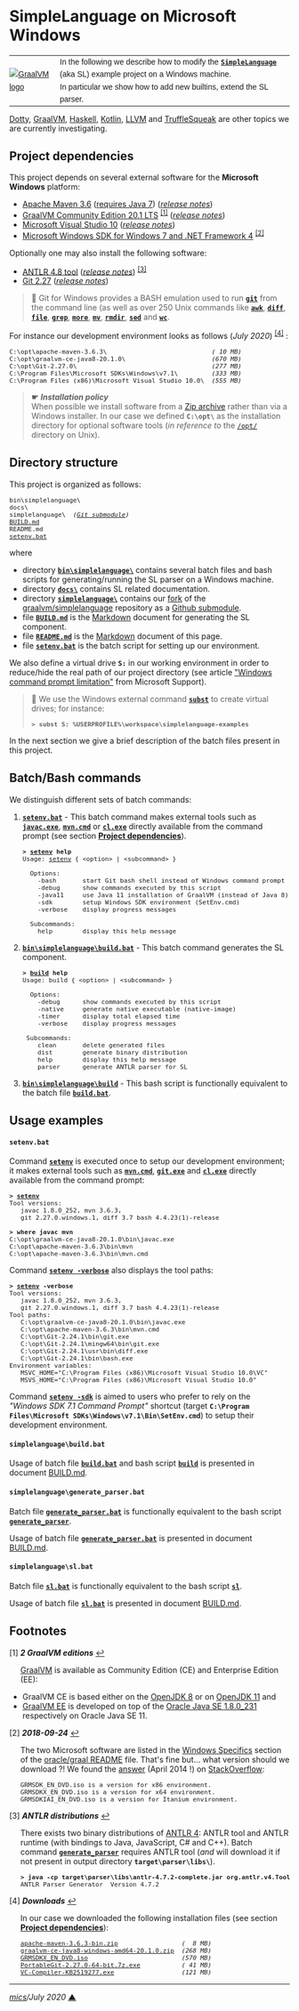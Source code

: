 # <span id="top">SimpleLanguage on Microsoft Windows</span>

<table style="font-family:Helvetica,Arial;font-size:14px;line-height:1.6;">
  <tr>
  <td style="border:0;padding:0 10px 0 0;min-width:60px;max-width:100px;">
    <a href="https://www.graalvm.org/" rel="external"><img style="border:0;" src="https://www.graalvm.org/resources/img/graalvm.png" alt="GraalVM logo"/></a>
  </td>
  <td style="border:0;padding:0;vertical-align:text-top;">
    In the following we describe how to modify the <b><code><a href="https://github.com/graalvm/simplelanguage" rel="external">SimpleLanguage</a></code></b> (aka SL) example project on a Windows machine.<br/>In particular we show how to add new builtins, extend the SL parser.
  </td>
  </tr>
</table>

[Dotty][dotty_examples], [GraalVM][graalvm_examples], [Haskell][haskell_examples], [Kotlin][kotlin_examples], [LLVM][llvm_examples] and [TruffleSqueak][trufflesqueak_examples] are other topics we are currently investigating.

## <span id="section_01">Project dependencies</span>

This project depends on several external software for the **Microsoft Windows** platform:

- [Apache Maven 3.6][maven_downloads] ([requires Java 7][maven_history])  ([*release notes*][maven_relnotes])
- [GraalVM Community Edition 20.1 LTS][graalvm_releases] <sup id="anchor_01">[[1]](#footnote_01)</sup> ([*release notes*][graalvm_relnotes])
- [Microsoft Visual Studio 10][vs2010_downloads] ([*release notes*][vs2010_relnotes])
- [Microsoft Windows SDK for Windows 7 and .NET Framework 4][windows_sdk] <sup id="anchor_02a">[[2]](#footnote_02)</sup>
<!--
- [Microsoft Visual C++ 2010 Service Pack 1 Compiler Update for the Windows SDK 7.1](https://www.microsoft.com/en-us/download/details.aspx?displaylang=en&id=4422) <sup id="anchor_02b">[[2]](#footnote_02)</sup>
-->

Optionally one may also install the following software:

- [ANTLR 4.8 tool][antlr_downloads] ([*release notes*][antlr_relnotes]) <sup id="anchor_03">[[3]](#footnote_03)</sup>
- [Git 2.27][git_downloads] ([*release notes*][git_relnotes])

> **:mag_right:** Git for Windows provides a BASH emulation used to run [**`git`**][git_cli] from the command line (as well as over 250 Unix commands like [**`awk`**][man1_awk], [**`diff`**][man1_diff], [**`file`**][man1_file], [**`grep`**][man1_grep], [**`more`**][man1_more], [**`mv`**][man1_mv], [**`rmdir`**][man1_rmdir], [**`sed`**][man1_sed] and [**`wc`**][man1_wc].

For instance our development environment looks as follows (*July 2020*) <sup id="anchor_04">[[4]](#footnote_04)</sup> :

<pre style="font-size:80%;">
C:\opt\apache-maven-3.6.3\                            <i>( 10 MB)</i>
C:\opt\graalvm-ce-java8-20.1.0\                       <i>(670 MB)</i>
C:\opt\Git-2.27.0\                                    <i>(277 MB)</i>
C:\Program Files\Microsoft SDKs\Windows\v7.1\         <i>(333 MB)</i>
C:\Program Files (x86)\Microsoft Visual Studio 10.0\  <i>(555 MB)</i>
</pre>
<!-- 19.3.1 = 360 MB, 20.0.0 -> 670 MB -->

> **&#9755;** ***Installation policy***<br/>
> When possible we install software from a [Zip archive][zip_archive] rather than via a Windows installer. In our case we defined **`C:\opt\`** as the installation directory for optional software tools (*in reference to* the [`/opt/`][linux_opt] directory on Unix).


## Directory structure

This project is organized as follows:

<pre style="font-size:80%;">
bin\simplelanguage\
docs\
simplelanguage\  <i>(<a href=".gitmodules">Git submodule</a>)</i>
<a href="BUILD.md">BUILD.md</a>
README.md
<a href="setenv.bat">setenv.bat</a>
</pre>

where

- directory [**`bin\simplelanguage\`**](bin/simplelanguage/) contains several batch files and bash scripts for generating/running the SL parser on a Windows machine.
- directory [**`docs\`**](docs/) contains SL related documentation.
- directory [**`simplelanguage\`**](simplelanguage/) contains our [fork][github_michelou_sl] of the [graalvm/simplelanguage][github_graalvm_sl] repository as a [Github submodule](.gitmodules).
- file [**`BUILD.md`**](BUILD.md) is the [Markdown][github_markdown] document for generating the SL component.
- file [**`README.md`**](README.md) is the [Markdown][github_markdown] document of this page.
- file [**`setenv.bat`**](setenv.bat) is the batch script for setting up our environment.

We also define a virtual drive **`S:`** in our working environment in order to reduce/hide the real path of our project directory (see article ["Windows command prompt limitation"][windows_limitation] from Microsoft Support).

> **:mag_right:** We use the Windows external command [**`subst`**][windows_subst] to create virtual drives; for instance:
>
> <pre style="font-size:80%;">
> <b>&gt; subst S: %USERPROFILE%\workspace\simplelanguage-examples</b>
> </pre>

In the next section we give a brief description of the batch files present in this project.

## Batch/Bash commands

We distinguish different sets of batch commands:

1. [**`setenv.bat`**](setenv.bat) - This batch command makes external tools such as [**`javac.exe`**][javac_exe], [**`mvn.cmd`**][maven_cli] or [**`cl.exe`**](vs2010_cl) directly available from the command prompt (see section [**Project dependencies**](#section_01)).

   <pre style="font-size:80%;">
   <b>&gt; <a href="setenv.bat">setenv</a> help</b>
   Usage: <a href="setenv.bat">setenv</a> { &lt;option&gt; | &lt;subcommand&gt; }
   &nbsp;
     Options:
       -bash       start Git bash shell instead of Windows command prompt
       -debug      show commands executed by this script
       -java11     use Java 11 installation of GraalVM (instead of Java 8)
       -sdk        setup Windows SDK environment (SetEnv.cmd)
       -verbose    display progress messages
   &nbsp;
     Subcommands:
       help        display this help message
   </pre>

2. [**`bin\simplelanguage\build.bat`**](bin/simplelanguage/build.bat) - This batch command generates the SL component.

   <pre style="font-size:80%;">
   <b>&gt; <a href="bin/simplelanguage/build.bat">build</a> help</b>
   Usage: build { &lt;option&gt; | &lt;subcommand&gt; }
   &nbsp;
     Options:
       -debug      show commands executed by this script
       -native     generate native executable (native-image)
       -timer      display total elapsed time
       -verbose    display progress messages
   &nbsp;
    Subcommands:
       clean       delete generated files
       dist        generate binary distribution
       help        display this help message
       parser      generate ANTLR parser for SL
   </pre>

3. [**`bin\simplelanguage\build`**](bin/simplelanguage/build) - This bash script is functionally equivalent to the batch file [**`build.bat`**](bin/simplelanguage/build.bat).

## <span id="section_04">Usage examples</span>

#### `setenv.bat`

Command [**`setenv`**](setenv.bat) is executed once to setup our development environment; it makes external tools such as [**`mvn.cmd`**][mvn_cmd], [**`git.exe`**][git_cli] and [**`cl.exe`**][windows_cl] directly available from the command prompt:

<pre style="font-size:80%;">
<b>&gt; <a href="setenv.bat">setenv</a></b>
Tool versions:
   javac 1.8.0_252, mvn 3.6.3,
   git 2.27.0.windows.1, diff 3.7 bash 4.4.23(1)-release

<b>&gt; where javac mvn</b>
C:\opt\graalvm-ce-java8-20.1.0\bin\javac.exe
C:\opt\apache-maven-3.6.3\bin\mvn
C:\opt\apache-maven-3.6.3\bin\mvn.cmd
</pre>

Command [**`setenv -verbose`**](setenv.bat) also displays the tool paths:

<pre style="font-size:80%;">
<b>&gt; <a href="setenv.bat">setenv</a> -verbose</b>
Tool versions:
   javac 1.8.0_252, mvn 3.6.3,
   git 2.27.0.windows.1, diff 3.7 bash 4.4.23(1)-release
Tool paths:
   C:\opt\graalvm-ce-java8-20.1.0\bin\javac.exe
   C:\opt\apache-maven-3.6.3\bin\mvn.cmd
   C:\opt\Git-2.24.1\bin\git.exe
   C:\opt\Git-2.24.1\mingw64\bin\git.exe
   C:\opt\Git-2.24.1\usr\bin\diff.exe
   C:\opt\Git-2.24.1\bin\bash.exe
Environment variables:
   MSVC_HOME="C:\Program Files (x86)\Microsoft Visual Studio 10.0\VC"
   MSVS_HOME="C:\Program Files (x86)\Microsoft Visual Studio 10.0"
</pre>

Command [**`setenv -sdk`**](setenv.bat) is aimed to users who prefer to rely on the *"Windows SDK 7.1 Command Prompt"* shortcut (target **`C:\Program Files\Microsoft SDKs\Windows\v7.1\Bin\SetEnv.cmd`**) to setup their development environment.

#### `simplelanguage\build.bat`

Usage of batch file [**`build.bat`**](bin/simplelanguage/build.bat) and bash script [**`build`**](bin/simplelanguage/build) is presented in document [BUILD.md](BUILD.md).

#### `simplelanguage\generate_parser.bat`

Batch file [**`generate_parser.bat`**](bin/simplelanguage/generate_parser.bat) is functionally equivalent to the bash script [**`generate_parser`**](https://github.com/michelou/simplelanguage/blob/master/generate_parser.sh).

Usage of batch file [**`generate_parser.bat`**](bin/simplelanguage/generate_parser.bat) is presented in document [BUILD.md](BUILD.md).

#### `simplelanguage\sl.bat`

Batch file [**`sl.bat`**](bin/simplelanguage/sl.bat) is functionally equivalent to the bash script [**`sl`**](https://github.com/michelou/simplelanguage/blob/master/sl).

Usage of batch file [**`sl.bat`**](bin/simplelanguage/sl.bat) is presented in document [BUILD.md](BUILD.md).

## Footnotes

<a name="footnote_01">[1]</a> ***2 GraalVM editions*** [↩](#anchor_01)

<p style="margin:0 0 1em 20px;">
<a href="https://www.graalvm.org/docs/getting-started/">GraalVM</a> is available as Community Edition (CE) and Enterprise Edition (EE):
</p>
<ul><li>GraalVM CE is based either on the <a href="https://adoptopenjdk.net/?variant=openjdk8&jvmVariant=hotspot">OpenJDK 8</a> or on <a href="https://adoptopenjdk.net/?variant=openjdk11&jvmVariant=hotspot">OpenJDK 11</a> and</li>
<li><a href="https://www.oracle.com/technetwork/graalvm/downloads/index.html">GraalVM EE</a> is developed on top of the <a href="https://www.oracle.com/technetwork/java/javase/downloads/jdk8-downloads-2133151.html">Oracle Java SE 1.8.0_231</a> respectively on Oracle Java SE 11.</li>
</ul>

<a name="footnote_02">[2]</a> ***2018-09-24*** [↩](#anchor_02a)

<p style="margin:0 0 1em 20px;">
The two Microsoft software are listed in the <a href="https://github.com/oracle/graal/blob/master/compiler/README.md#windows-specifics-1">Windows Specifics</a> section of the <a href="https://github.com/oracle/graal/blob/master/compiler/README.md">oracle/graal README</a> file. That's fine but... what version should we download ?! We found the <a href="https://stackoverflow.com/questions/20115186/what-sdk-version-to-download/22987999#22987999">answer</a> (April 2014 !) on <a href="https://stackoverflow.com/">StackOverflow</a>:
</p>
<pre style="margin:0 0 1em 20px;font-size:80%;">
GRMSDK_EN_DVD.iso is a version for x86 environment.
GRMSDKX_EN_DVD.iso is a version for x64 environment.
GRMSDKIAI_EN_DVD.iso is a version for Itanium environment.
</pre>

<a name="footnote_03">[3]</a> ***ANTLR distributions*** [↩](#anchor_03)

<p style="margin:0 0 1em 20px;">
There exists two binary distributions of <a href="https://www.antlr.org/download/">ANTLR 4</a>: ANTLR tool and ANTLR runtime (with bindings to Java, JavaScript, C# and C++). Batch command <a href="generate_parser.bat"</a><b><code>generate_parser</code></b></a> requires ANTLR tool (<i>and</i> will download it if not present in output directory <b><code>target\parser\libs\</code></b>). 
</p>
<pre style="margin:0 0 1em 20px; font-size:80%;">
<b>&gt; java -cp target\parser\libs\antlr-4.7.2-complete.jar org.antlr.v4.Tool | findstr Version</b>
ANTLR Parser Generator  Version 4.7.2
</pre>

<a name="footnote_04">[4]</a> ***Downloads*** [↩](#anchor_04)

<p style="margin:0 0 1em 20px;">
In our case we downloaded the following installation files (see section <a href="#section_01"><b>Project dependencies</b></a>):
</p>
<pre style="margin:0 0 1em 20px; font-size:80%;">
<a href="https://archive.apache.org/dist/ant/binaries/">apache-maven-3.6.3-bin.zip</a>                 <i>(  8 MB)</i>
<a href="https://github.com/graalvm/graalvm-ce-builds/releases/tag/vm-20.1.0">graalvm-ce-java8-windows-amd64-20.1.0.zip</a>  <i>(268 MB)</i>
<a href="https://www.microsoft.com/en-us/download/details.aspx?id=8442">GRMSDKX_EN_DVD.iso</a>                         <i>(570 MB)</i>
<a href="https://git-scm.com/download/win">PortableGit-2.27.0-64-bit.7z.exe</a>    <i>       ( 41 MB)</i>
<a href="https://www.microsoft.com/en-us/download/details.aspx?displaylang=en&id=4422">VC-Compiler-KB2519277.exe</a>                  <i>(121 MB)</i>
</pre>

***

*[mics](https://lampwww.epfl.ch/~michelou/)/July 2020* [**&#9650;**](#top)
<span id="bottom">&nbsp;</span>

<!-- link refs -->

[antlr_downloads]: https://www.antlr.org/download.html
[antlr_relnotes]: https://github.com/antlr/antlr4/releases/tag/4.8
[dotty_examples]: https://github.com/michelou/dotty-examples
[git_downloads]: https://git-scm.com/download/win
[git_cli]: https://git-scm.com/docs/git
[git_relnotes]: https://raw.githubusercontent.com/git/git/master/Documentation/RelNotes/2.27.0.txt
[github_michelou_sl]: https://github.com/michelou/simplelanguage
[github_graalvm_sl]: https://github.com/graalvm/simplelanguage
[github_markdown]: https://github.github.com/gfm/
[graalvm_examples]: https://github.com/michelou/graalvm-examples
[graalvm_releases]: https://github.com/graalvm/graalvm-ce-builds/releases/tag/vm-20.1.0
[graalvm_relnotes]: https://www.graalvm.org/docs/release-notes/20_1/
[haskell_examples]: https://github.com/michelou/haskell-examples
[javac_exe]: https://docs.oracle.com/javase/8/docs/technotes/tools/windows/javac.html
[kotlin_examples]: https://github.com/michelou/kotlin-examples
[linux_opt]: https://tldp.org/LDP/Linux-Filesystem-Hierarchy/html/opt.html
[llvm_examples]: https://github.com/michelou/llvm-examples
[man1_awk]: https://www.linux.org/docs/man1/awk.html
[man1_diff]: https://www.linux.org/docs/man1/diff.html
[man1_file]: https://www.linux.org/docs/man1/file.html
[man1_grep]: https://www.linux.org/docs/man1/grep.html
[man1_more]: https://www.linux.org/docs/man1/more.html
[man1_mv]: https://www.linux.org/docs/man1/mv.html
[man1_rmdir]: https://www.linux.org/docs/man1/rmdir.html
[man1_sed]: https://www.linux.org/docs/man1/sed.html
[man1_wc]: https://www.linux.org/docs/man1/wc.html
[maven_cli]: https://maven.apache.org/guides/introduction/introduction-to-the-lifecycle.html
[maven_downloads]: https://maven.apache.org/download.cgi
[maven_history]: https://maven.apache.org/docs/history.html
[maven_relnotes]: https://maven.apache.org/docs/3.6.3/release-notes.html
[mvn_cmd]: https://maven.apache.org/guides/introduction/introduction-to-the-lifecycle.html
[trufflesqueak_examples]: https://github.com/michelou/trufflesqueak-examples
[vs2010_cl]: https://docs.microsoft.com/en-us/cpp/build/reference/compiler-command-line-syntax?view=vs-2019
[vs2010_downloads]: https://visualstudio.microsoft.com/vs/older-downloads/
[vs2010_relnotes]: https://docs.microsoft.com/en-us/visualstudio/releasenotes/vs2010-version-history
[windows_cl]: https://docs.microsoft.com/en-us/cpp/build/reference/compiling-a-c-cpp-program?view=vs-2019
[windows_limitation]: https://support.microsoft.com/en-gb/help/830473/command-prompt-cmd-exe-command-line-string-limitation
[windows_sdk]: https://www.microsoft.com/en-us/download/details.aspx?id=8442
[windows_subst]: https://docs.microsoft.com/en-us/windows-server/administration/windows-commands/subst
[zip_archive]: https://www.howtogeek.com/178146/htg-explains-everything-you-need-to-know-about-zipped-files/
